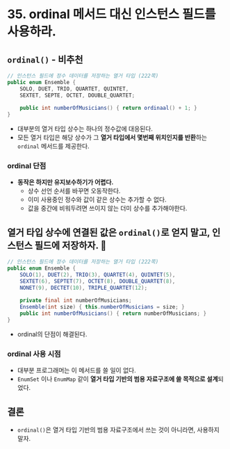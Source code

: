 # 35. ordinal 메서드 대신 인스턴스 필드를 사용하라.
## `ordinal()` - 비추천
```java
// 인스턴스 필드에 정수 데이터를 저장하는 열거 타입 (222쪽)  
public enum Ensemble {  
    SOLO, DUET, TRIO, QUARTET, QUINTET,  
    SEXTET, SEPTE, OCTET, DOUBLE_QUARTET;  
  
    public int numberOfMusicians() { return ordinaal() + 1; }  
}
```
- 대부분의 열거 타입 상수는 하나의 정수값에 대응된다.
- 모든 열거 타입은 해당 상수가 그 **열거 타입에서 몇번째 위치인지를 반환**하는 `ordinal` 메서드를 제공한다.

### ordinal 단점
- **동작은 하지만 유지보수하기가 어렵다.**
    - 상수 선언 순서를 바꾸면 오동작한다.
    - 이미 사용중인 정수와 값이 같은 상수는 추가할 수 없다.
    - 값을 중간에 비워두려면 쓰이지 않는 더미 상수를 추가해야한다.

## 열거 타입 상수에 연결된 값은 `ordinal()`로 얻지 말고, **인스턴스 필드에 저장**하자.  🌟
```java
// 인스턴스 필드에 정수 데이터를 저장하는 열거 타입 (222쪽)  
public enum Ensemble {  
    SOLO(1), DUET(2), TRIO(3), QUARTET(4), QUINTET(5),  
    SEXTET(6), SEPTET(7), OCTET(8), DOUBLE_QUARTET(8),  
    NONET(9), DECTET(10), TRIPLE_QUARTET(12);  
  
    private final int numberOfMusicians;  
    Ensemble(int size) { this.numberOfMusicians = size; }  
    public int numberOfMusicians() { return numberOfMusicians; }  
}
```
- ordinal의 단점이 해결된다.

### ordinal 사용 시점
- 대부분 프로그래머는 이 메서드를 쓸 일이 없다.
- `EnumSet` 이나 `EnumMap` 같이 **열거 타입 기반의 범용 자료구조에 쓸 목적으로 설계**되었다.

## 결론
- `ordinal()`은 열거 타입 기반의 범용 자료구조에서 쓰는 것이 아니라면, 사용하지 말자.

